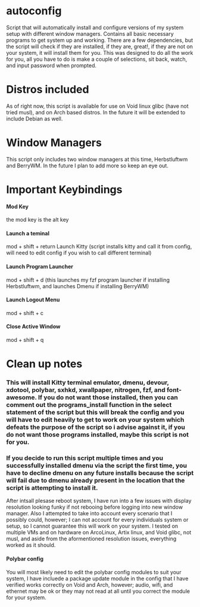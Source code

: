 # autoconfig
Script that will automatically install and configure versions of my system setup with different window managers. Contains all basic necessary programs to get system up and working.
There are a few dependencies, but the script will check if they are installed, if they are, great!, if they are not on your system, it will install them for
you. This was designed to do all the work for you, all you have to do is make a couple of selections, sit back, watch, and input password when prompted.

# Distros included
As of right now, this script is available for use on Void linux glibc (have not tried musl), and on Arch based distros. In the future it will be extended to include Debian as well.

# Window Managers
This script only includes two window managers at this time, Herbstluftwm and BerryWM. In the future I plan to add more so keep an eye out.

# Important Keybindings
#### Mod Key
the mod key is the alt key
#### Launch a teminal
mod + shift + return Launch Kitty (script installs kitty and call it from config, will need to edit config if you wish to call different terminal)
#### Launch Program Launcher
mod + shift + d (this launches my fzf program launcher if installing Herbstluftwm, and launches Dmenu if installing BerryWM)
#### Launch Logout Menu
mod + shift + c 
#### Close Active Window
mod + shift + q

# Clean up notes

### This will install Kitty terminal emulator, dmenu, devour, xdotool, polybar, sxhkd, xwallpaper, nitrogen, fzf, and font-awesome. If you do not want those installed, then you can comment out the programs_install function in the select statement of the script but this will break the config and you will have to edit heavily to get to work on your system which defeats the purpose of the script so i advise against it, if you do not want those programs installed, maybe this script is not for you.
### If you decide to run this script multiple times and you successfully installed dmenu via the script the first time, you have to decline dmenu on any future installs because the script will fail due to dmenu already present in the location that the script is attempting to install it. 
After intsall plesase reboot system, I have run into a few issues with display resolution looking funky if not rebooing before logging into new window
manager. Also I attempted to take into account every scenario that I possibly could, however; I can not account for every individuals system or setup, so I
cannot guarantee this will work on your system. I tested on multiple VMs and on hardware on ArcoLinux, Artix linux, and Void glibc, not musl, and aside from
the aformentioned resolution issues, everything worked as it should. 

#### Polybar config
You will most likely need to edit the polybar config modules to suit your system, I have incluede a package update module in the config that I have verified 
works correctly on Void and Arch, however; audio, wifi, and ethernet may be ok or they may not read at all until you correct the module for your system.
